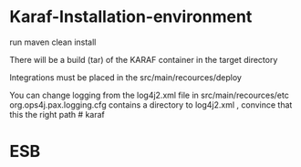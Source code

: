 # Karaf-Installation-environment

run maven clean install 


There will be a build (tar) of the KARAF container in the target directory 


Integrations must be placed in the src/main/recources/deploy 

You can change logging from the log4j2.xml file in src/main/recources/etc
org.ops4j.pax.logging.cfg contains a directory to log4j2.xml , convince that this the right path # karaf
# ESB
